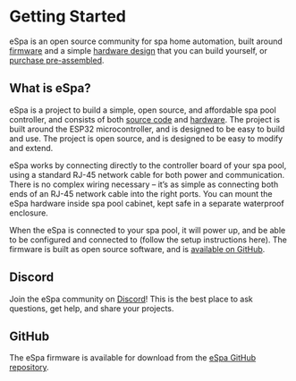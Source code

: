 # Getting Started

eSpa is an open source community for spa home automation, built around [firmware](firmware.html) and a simple [hardware design](hardware.html) that you can build yourself, or [purchase pre-assembled](https://store.espa.diy).

## What is eSpa?

eSpa is a project to build a simple, open source, and affordable spa pool controller, and consists of both [source code](/firmware) and [hardware](/hardware). The project is built around the ESP32 microcontroller, and is designed to be easy to build and use. The project is open source, and is designed to be easy to modify and extend.

eSpa works by connecting directly to the controller board of your spa pool, using a standard RJ-45 network cable for both power and communication. There is no complex wiring necessary – it’s as simple as connecting both ends of an RJ-45 network cable into the right ports. You can mount the eSpa hardware inside spa pool cabinet, kept safe in a separate waterproof enclosure.

When the eSpa is connected to your spa pool, it will power up, and be able to be configured and connected to (follow the setup instructions here). The firmware is built as open source software, and is [available on GitHub](https://github.com/wayne-love/ESPySpa).

## Discord

Join the eSpa community on [Discord](https://discord.gg/faK8Ag4wHn)! This is the best place to ask questions, get help, and share your projects.

## GitHub

The eSpa firmware is available for download from the [eSpa GitHub repository](https://github.com/wayne-love/ESPySpa).
